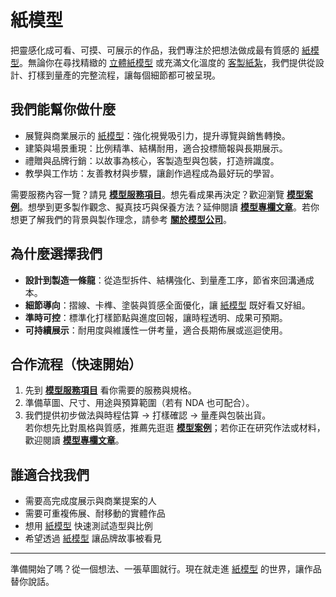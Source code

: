 # 紙模型

把靈感化成可看、可摸、可展示的作品，我們專注於把想法做成最有質感的 [紙模型](https://papermodel.tw/)。無論你在尋找精緻的 [立體紙模型](https://papermodel.tw/) 或充滿文化溫度的 [客製紙紮](https://papermodel.tw/)，我們提供從設計、打樣到量產的完整流程，讓每個細節都可被呈現。

## 我們能幫你做什麼
- 展覽與商業展示的 [紙模型](https://papermodel.tw/)：強化視覺吸引力，提升導覽與銷售轉換。  
- 建築與場景重現：比例精準、結構耐用，適合投標簡報與長期展示。  
- 禮贈與品牌行銷：以故事為核心，客製造型與包裝，打造辨識度。  
- 教學與工作坊：友善教材與步驟，讓創作過程成為最好玩的學習。

需要服務內容一覽？請見 **[模型服務項目](https://papermodel.tw/#service)**。想先看成果再決定？歡迎瀏覽 **[模型案例](https://papermodel.tw/all-portfolio/)**。想學到更多製作觀念、擬真技巧與保養方法？延伸閱讀 **[模型專欄文章](https://papermodel.tw/blog/)**。若你想更了解我們的背景與製作理念，請參考 **[關於模型公司](https://papermodel.tw/about-us/)**。

## 為什麼選擇我們
- **設計到製造一條龍**：從造型拆件、結構強化、到量產工序，節省來回溝通成本。  
- **細節導向**：摺線、卡榫、塗裝與質感全面優化，讓 [紙模型](https://papermodel.tw/) 既好看又好組。  
- **準時可控**：標準化打樣節點與進度回報，讓時程透明、成果可預期。  
- **可持續展示**：耐用度與維護性一併考量，適合長期佈展或巡迴使用。

## 合作流程（快速開始）
1. 先到 **[模型服務項目](https://papermodel.tw/#service)** 看你需要的服務與規格。  
2. 準備草圖、尺寸、用途與預算範圍（若有 NDA 也可配合）。  
3. 我們提供初步做法與時程估算 → 打樣確認 → 量產與包裝出貨。  
若你想先比對風格與質感，推薦先逛逛 **[模型案例](https://papermodel.tw/all-portfolio/)**；若你正在研究作法或材料，歡迎閱讀 **[模型專欄文章](https://papermodel.tw/blog/)**。

## 誰適合找我們
- 需要高完成度展示與商業提案的人  
- 需要可重複佈展、耐移動的實體作品  
- 想用 [紙模型](https://papermodel.tw/) 快速測試造型與比例  
- 希望透過 [紙模型](https://papermodel.tw/) 讓品牌故事被看見

---

準備開始了嗎？從一個想法、一張草圖就行。現在就走進 [紙模型](https://papermodel.tw/) 的世界，讓作品替你說話。
